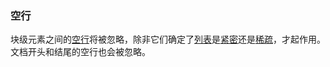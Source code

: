 ### 空行

块级元素之间的[空行]((https://github.github.com/gfm/#blank-lines))将被忽略，除非它们确定了[列表](https://github.github.com/gfm/#list)是[紧密](https://github.github.com/gfm/#tight)还是[稀疏](https://github.github.com/gfm/#loose)，才起作用。  
文档开头和结尾的空行也会被忽略。  
<Example :index="197"/>
